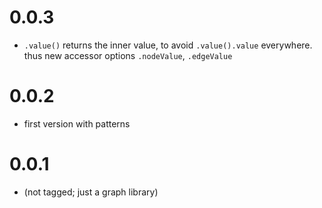 # 0.0.3
 * `.value()` returns the inner value, to avoid `.value().value` everywhere. thus new accessor
   options `.nodeValue`, `.edgeValue`

# 0.0.2
 * first version with patterns

# 0.0.1
 * (not tagged; just a graph library)
